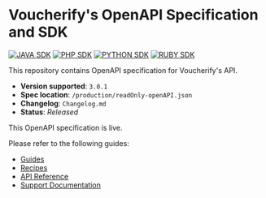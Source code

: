# Voucherify's OpenAPI Specification and SDK

[![JAVA SDK](https://img.shields.io/badge/JAVA-SDK-FF0000?logo=openjdk&logoColor=red)](https://github.com/voucherifyio/sdk-java-openapi-based)
[![PHP SDK](https://img.shields.io/badge/PHP-SDK-777BB4?logo=php&logoColor=white)](https://github.com/voucherifyio/sdk-php-openapi-based)
[![PYTHON SDK](https://img.shields.io/badge/PYTHON-SDK-58ad09?logo=python&logoColor=green)](https://github.com/voucherifyio/sdk-python-openapi-based)
[![RUBY SDK](https://img.shields.io/badge/RUBY-SDK-c71628?logo=ruby&logoColor=c71628)](https://github.com/voucherifyio/sdk-ruby-openapi-based)

This repository contains OpenAPI specification for Voucherify's API.

 - **Version supported**: `3.0.1`
 - **Spec location**: `/production/readOnly-openAPI.json`
 - **Changelog**: `Changelog.md`
 - **Status**: _Released_

This OpenAPI specification is live. 

Please refer to the following guides:
- [Guides](https://docs.voucherify.io/docs)
- [Recipes](https://docs.voucherify.io/recipes)
- [API Reference](https://docs.voucherify.io/reference/)
- [Support Documentation](https://support.voucherify.io/)

